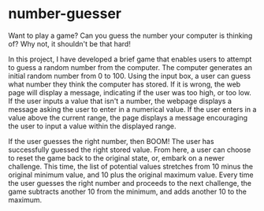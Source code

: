 # number-guesser

Want to play a game? Can you guess the number your computer is thinking of? Why not, it shouldn't be that hard!

In this project, I have developed a brief game that enables users to attempt to guess a random number from the computer. The computer generates an initial random number from 0 to 100. Using the input box, a user can guess what number they think the computer has stored. If it is wrong, the web page will display a message, indicating if the user was too high, or too low. If the user inputs a value that isn't a number, the webpage displays a message asking the user to enter in a numerical value. If the user enters in a value above the current range, the page displays a message encouraging the user to input a value within the displayed range.

If the user guesses the right number, then BOOM! The user has successfully guessed the right stored value. From here, a user can choose to reset the game back to the original state, or, embark on a newer challenge. This time, the list of potential values stretches from 10 minus the original minimum value, and 10 plus the original maximum value. Every time the user guesses the right number and proceeds to the next challenge, the game subtracts another 10 from the minimum, and adds another 10 to the maximum. 
